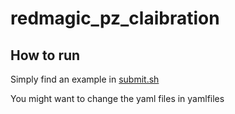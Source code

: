 # redmagic_pz_claibration
## How to run 
 Simply find an example in [submit.sh](job/submit.sh)
 
 You might want to change the yaml files in yamlfiles
